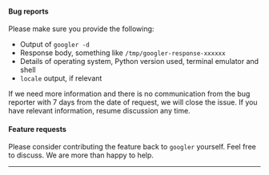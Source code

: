 
#### Bug reports
  
Please make sure you provide the following:
- Output of `googler -d`
- Response body, something like `/tmp/googler-response-xxxxxx`
- Details of operating system, Python version used, terminal emulator and shell
- `locale` output, if relevant
  
If we need more information and there is no communication from the bug reporter with 7 days from the date of request, we will close the issue. If you have relevant information, resume discussion any time.
  
  
#### Feature requests
Please consider contributing the feature back to `googler` yourself. Feel free to discuss. We are more than happy to help.

---
